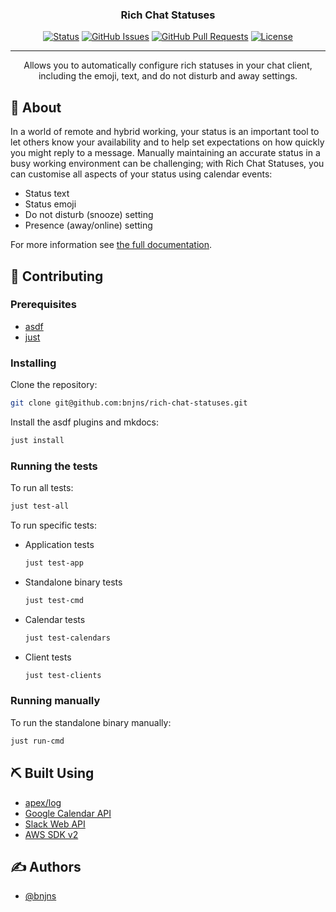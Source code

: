 <h3 align="center">Rich Chat Statuses</h3>

<div align="center">

  [![Status](https://img.shields.io/github/actions/workflow/status/bnjns/rich-chat-statuses/test.yml?branch=main&style=flat-square)](https://github.com/bnjns/rich-chat-statuses/actions/workflows/test.yml) 
  [![GitHub Issues](https://img.shields.io/github/issues/bnjns/rich-chat-statuses?style=flat-square)](https://github.com/bnjns/rich-chat-statuses/issues)
  [![GitHub Pull Requests](https://img.shields.io/github/issues-pr/bnjns/rich-chat-statuses?style=flat-square)](https://github.com/bnjns/rich-chat-statuses/pulls)
  [![License](https://img.shields.io/github/license/bnjns/rich-chat-statuses?style=flat-square)](LICENSE)

</div>

---

<p align="center">
  Allows you to automatically configure rich statuses in your chat client, including the emoji, text, and do not disturb and away settings.
</p>

## 🧐 About

In a world of remote and hybrid working, your status is an important tool to let others know your availability and to
help set expectations on how quickly you might reply to a message. Manually maintaining an accurate status in a
busy working environment can be challenging; with Rich Chat Statuses, you can customise all aspects of your status using
calendar events:

- Status text
- Status emoji
- Do not disturb (snooze) setting
- Presence (away/online) setting

For more information see [the full documentation](https://rich-chat-statuses.bnjns.uk/).

## 🏁 Contributing

### Prerequisites

- [asdf](https://asdf-vm.com/guide/getting-started.html)
- [just](https://github.com/casey/just#installation)

### Installing

Clone the repository:

```sh
git clone git@github.com:bnjns/rich-chat-statuses.git
```

Install the asdf plugins and mkdocs:

```sh
just install
```

### Running the tests

To run all tests:

```sh
just test-all
```

To run specific tests:

- Application tests
  ```sh
  just test-app
  ```
- Standalone binary tests
  ```sh
  just test-cmd
  ```
- Calendar tests
  ```sh
  just test-calendars
  ```
- Client tests
  ```sh
  just test-clients
  ```

### Running manually

To run the standalone binary manually:

```sh
just run-cmd
```

## ⛏️ Built Using

- [apex/log](https://github.com/apex/log)
- [Google Calendar API](https://github.com/googleapis/google-api-go-client)
- [Slack Web API](https://github.com/slack-go/slack)
- [AWS SDK v2](https://github.com/aws/aws-sdk-go-v2)

## ✍️ Authors

- [@bnjns](https://github.com/bnjns)
